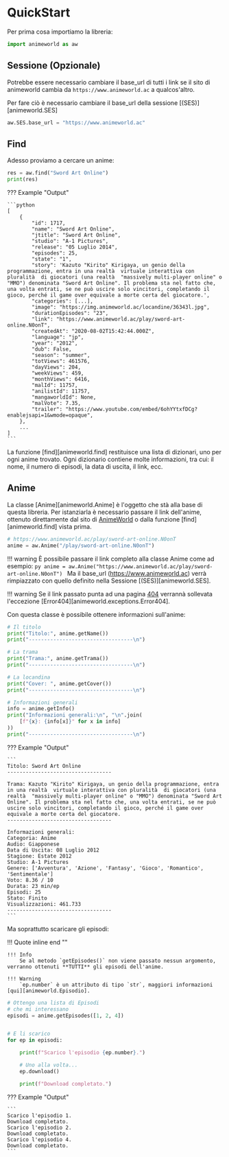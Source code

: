 # QuickStart

Per prima cosa importiamo la libreria:

```python linenums="1"
import animeworld as aw
```

## Sessione (Opzionale)

Potrebbe essere necessario cambiare il base_url di tutti i link se il sito di animeworld cambia da `https://www.animeworld.ac` a qualcos'altro.

Per fare ciò è necessario cambiare il base_url della sessione [(SES)][animeworld.SES]

```python linenums="2"
aw.SES.base_url = "https://www.animeworld.ac"
```

## Find

Adesso proviamo a cercare un anime:

```python linenums="3"
res = aw.find("Sword Art Online")
print(res)
```
??? Example "Output"

    ```python
    [
        {
            "id": 1717,
            "name": "Sword Art Online",
            "jtitle": "Sword Art Online",
            "studio": "A-1 Pictures",
            "release": "05 Luglio 2014",
            "episodes": 25,
            "state": "1",
            "story": 'Kazuto "Kirito" Kirigaya, un genio della programmazione, entra in una realtà  virtuale interattiva con pluralità  di giocatori (una realtà  "massively multi-player online" o "MMO") denominata "Sword Art Online". Il problema sta nel fatto che, una volta entrati, se ne può uscire solo vincitori, completando il gioco, perché il game over equivale a morte certa del giocatore.',
            "categories": [...],
            "image": "https://img.animeworld.ac/locandine/36343l.jpg",
            "durationEpisodes": "23",
            "link": "https://www.animeworld.ac/play/sword-art-online.N0onT",
            "createdAt": "2020-08-02T15:42:44.000Z",
            "language": "jp",
            "year": "2012",
            "dub": False,
            "season": "summer",
            "totViews": 461576,
            "dayViews": 204,
            "weekViews": 459,
            "monthViews": 6416,
            "malId": 11757,
            "anilistId": 11757,
            "mangaworldId": None,
            "malVote": 7.35,
            "trailer": "https://www.youtube.com/embed/6ohYYtxfDCg?enablejsapi=1&wmode=opaque",
        },
        ...
    ]
    ```

La funzione [find][animeworld.find] restituisce una lista di dizionari, uno per ogni anime trovato. Ogni dizionario contiene molte informazioni, tra cui: il nome, il numero di episodi, la data di uscita, il link, ecc. 

## Anime

La classe [Anime][animeworld.Anime] è l'oggetto che stà alla base di questa libreria. Per istanziarla è necessario passare il link dell'anime, ottenuto direttamente dal sito di [AnimeWorld](https://www.animeworld.ac/) o dalla funzione [find][animeworld.find] vista prima.

```py linenums="5"
# https://www.animeworld.ac/play/sword-art-online.N0onT
anime = aw.Anime("/play/sword-art-online.N0onT")
```

!!! warning 
    È possibile passare il link completo alla classe Anime come ad esempio:
    ```py
    anime = aw.Anime("https://www.animeworld.ac/play/sword-art-online.N0onT")
    ```
    Ma il base_url (https://www.animeworld.ac) verrà rimpiazzato con quello definito nella Sessione [(SES)][animeworld.SES]. 

!!! warning 
    Se il link passato punta ad una pagina [404](https://www.animeworld.ac/404) verrannà sollevata l'eccezione [Error404][animeworld.exceptions.Error404].

Con questa classe è possibile ottenere informazioni sull'anime: 

```py linenums="7"
# Il titolo
print("Titolo:", anime.getName())
print("----------------------------------\n")

# La trama
print("Trama:", anime.getTrama())
print("----------------------------------\n")

# La locandina
print("Cover: ", anime.getCover())
print("----------------------------------\n")

# Informazioni generali
info = anime.getInfo()
print("Informazioni generali:\n", "\n".join(
    [f"{x}: {info[x]}" for x in info]
))
print("----------------------------------\n")
```

??? Example "Output"

    ```
    Titolo: Sword Art Online
    ----------------------------------

    Trama: Kazuto "Kirito" Kirigaya, un genio della programmazione, entra in una realtà  virtuale interattiva con pluralità  di giocatori (una realtà  "massively multi-player online" o "MMO") denominata "Sword Art Online". Il problema sta nel fatto che, una volta entrati, se ne può uscire solo vincitori, completando il gioco, perché il game over equivale a morte certa del giocatore.
    ----------------------------------

    Informazioni generali:
    Categoria: Anime
    Audio: Giapponese
    Data di Uscita: 08 Luglio 2012
    Stagione: Estate 2012
    Studio: A-1 Pictures
    Genere: ['Avventura', 'Azione', 'Fantasy', 'Gioco', 'Romantico', 'Sentimentale']
    Voto: 8.36 / 10
    Durata: 23 min/ep
    Episodi: 25
    Stato: Finito
    Visualizzazioni: 461.733
    ----------------------------------
    ```

Ma soprattutto scaricare gli episodi:

!!! Quote inline end "" 

    !!! Info 
        Se al metodo `getEpisodes()` non viene passato nessun argomento, verranno ottenuti **TUTTI** gli episodi dell'anime.

    !!! Warning
        `ep.number` è un attributo di tipo `str`, maggiori informazioni [qui][animeworld.Episodio].



```py linenums="20"
# Ottengo una lista di Episodi
# che mi interessano
episodi = anime.getEpisodes([1, 2, 4])


# E li scarico
for ep in episodi:

    print(f"Scarico l'episodio {ep.number}.")

    # Uno alla volta...
    ep.download() 

    print(f"Download completato.")
```

??? Example "Output"

    ```
    Scarico l'episodio 1.
    Download completato.
    Scarico l'episodio 2.
    Download completato.
    Scarico l'episodio 4.
    Download completato.
    ```
